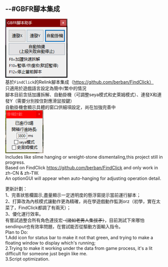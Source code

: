 --#GBFR腳本集成
-----------------------------------------------------------------------------------------

![main](https://github.com/zaddyl/GBFRelink_ScriptInOne/blob/main/image1.png?raw=true)  
基於`FindClick`的Relink腳本集成（https://github.com/berban/FindClick）  
只適用於遊戲語言設定為簡中/繁中的情況  
腳本目前含括加護拆解、自動掛機（可調整seya模式和史萊姆模式）、連發X和連發Y（需要分別按住對應滑鼠按鍵）  
自動掛機會顯示具體的窗口供細項設定，尚在加強完善中  
![autohang](https://github.com/zaddyl/GBFRelink_ScriptInOne/blob/main/image2.png?raw=true)  
Includes like slime hanging or wreight-stone dismentaling,this project still in progress.  
Based on FindClick https://github.com/berban/FindClick and only work in zh-CN & zh-TW.  
An optionGUI will appear when auto-hanging for adjusting operation detail.  



更新計劃：  
1、完善狀態欄圖示,盡量顯示一定透明度的懸浮窗提示當前運行腳本；  
2、打算改為內核模式讓動作更為精確，尚在學遊戲動作監測orz（初學，實在太菜了，FindClick都調了有兩天）；  
3、優化運行效率。  
有嘗試過整合所有角色連技宏~~（諸如老男人集拔矛）~~，目前測試下來哪怕sendinput也有效率問題，在嘗試能否從驅動方面輸入指令。  
Plan to Do:  
1.Add icon for status bar to make it not that green, and trying to make a floating window to display which's running;  
2.Trying to make it working under the data from game process, it's a lit difficult for someone just begin like me.  
3.Script optimization.  